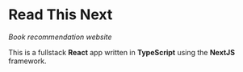 # Read This Next

_Book recommendation website_

This is a fullstack **React** app written in **TypeScript** using the **NextJS** framework.
